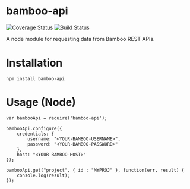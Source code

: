 # bamboo-api

[![Coverage Status](https://coveralls.io/repos/drewwalker/bamboo-api/badge.svg?branch=master&service=bitbucket)](https://coveralls.io/bitbucket/drewwalker/bamboo-api?branch=master)
[![Build Status](https://travis-ci.org/drew-walker/bamboo-api.svg?branch=master)](https://travis-ci.org/drew-walker/bamboo-api)

A node module for requesting data from Bamboo REST APIs.

# Installation

    npm install bamboo-api

# Usage (Node)

    var bambooApi = require('bamboo-api');

    bambooApi.configure({
        credentials: {
            username: "<YOUR-BAMBOO-USERNAME>",
            password: "<YOUR-BAMBOO-PASSWORD>"
        },
        host: "<YOUR-BAMBOO-HOST>"
    });

    bambooApi.get("project", { id : "MYPROJ" }, function(err, result) {
        console.log(result);
    });